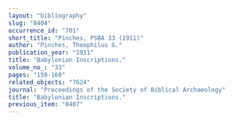 ```yaml
---
layout: "bibliography"
slug: "8404"
occurrence_id: "701"
short_title: "Pinches, PSBA 33 (1911)"
author: "Pinches, Theophilus G."
publication_year: "1911"
title: "Babylonian Inscriptions."
volume_no_: "33"
pages: "150-160"
related_objects: "7624"
journal: "Proceedings of the Society of Biblical Archaeology"
title: "Babylonian Inscriptions."
previous_item: "8407"
---
```

